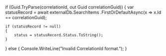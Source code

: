 if (Guid.TryParse(correlationId, out Guid correlationGuid))
{
    var statusRecord = await externalDb.SearchItems
        .FirstOrDefaultAsync(x => x.Id == correlationGuid);

    if (statusRecord != null)
    {
        status = statusRecord.Status.ToString();
    }
}
else
{
    Console.WriteLine("Invalid CorrelationId format.");
}
